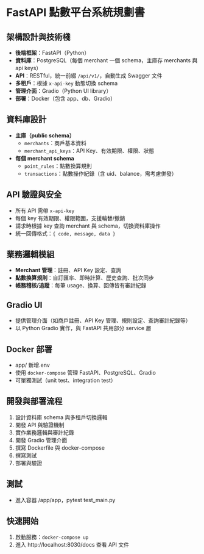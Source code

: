 # FastAPI 點數平台系統規劃書

## 架構設計與技術棧
- **後端框架**：FastAPI（Python）
- **資料庫**：PostgreSQL（每個 merchant 一個 schema，主庫存 merchants 與 api keys）
- **API**：RESTful，統一前綴 `/api/v1/`，自動生成 Swagger 文件
- **多租戶**：根據 `x-api-key` 動態切換 schema
- **管理介面**：Gradio（Python UI library）
- **部署**：Docker（包含 app、db、Gradio）

## 資料庫設計
- **主庫（public schema）**
    - `merchants`：商戶基本資料
    - `merchant_api_keys`：API Key、有效期限、權限、狀態
- **每個 merchant schema**
    - `point_rules`：點數換算規則
    - `transactions`：點數操作紀錄（含 uid、balance，需考慮併發）

## API 驗證與安全
- 所有 API 需帶 `x-api-key`
- 每個 key 有效期限、權限範圍，支援輪替/撤銷
- 請求時根據 key 查詢 merchant 與 schema，切換資料庫操作
- 統一回傳格式：`{ code, message, data }`

## 業務邏輯模組
- **Merchant 管理**：註冊、API Key 設定、查詢
- **點數換算規則**：自訂匯率、即時計算、歷史查詢、批次同步
- **帳務稽核/追蹤**：每筆 usage、換算、回傳皆有審計紀錄

## Gradio UI
- 提供管理介面（如商戶註冊、API Key 管理、規則設定、查詢審計紀錄等）
- 以 Python Gradio 實作，與 FastAPI 共用部分 service 層

## Docker 部署
- app/ 新增.env
- 使用 `docker-compose` 管理 FastAPI、PostgreSQL、Gradio
- 可單獨測試（unit test、integration test）

## 開發與部署流程
1. 設計資料庫 schema 與多租戶切換邏輯
2. 開發 API 與驗證機制
3. 實作業務邏輯與審計紀錄
4. 開發 Gradio 管理介面
5. 撰寫 Dockerfile 與 docker-compose
6. 撰寫測試
7. 部署與驗證

## 測試 
- 進入容器 /app/app，pytest test_main.py

## 快速開始

1. 啟動服務：`docker-compose up`
2. 進入 http://localhost:8030/docs 查看 API 文件
